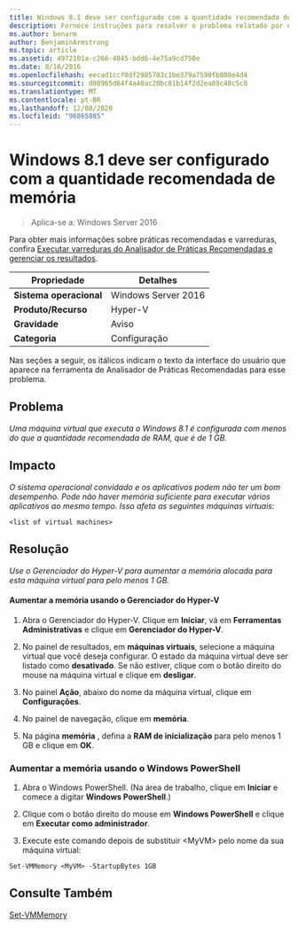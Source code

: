 ```yaml
---
title: Windows 8.1 deve ser configurado com a quantidade recomendada de memória
description: Fornece instruções para resolver o problema relatado por essa regra de Analisador de Práticas Recomendadas.
ms.author: benarm
author: BenjaminArmstrong
ms.topic: article
ms.assetid: 4972101a-c266-4045-bdd6-4e75a9cd750e
ms.date: 8/16/2016
ms.openlocfilehash: eecad1ccf0df2985703c1be379a7590fb808e4d4
ms.sourcegitcommit: d08965d64f4a40ac20bc81b14f2d2ea89c48c5c8
ms.translationtype: MT
ms.contentlocale: pt-BR
ms.lasthandoff: 12/08/2020
ms.locfileid: "96865885"
---
```

# <a name="windows-81-should-be-configured-with-the-recommended-amount-of-memory"></a>Windows 8.1 deve ser configurado com a quantidade recomendada de memória

>Aplica-se a: Windows Server 2016

Para obter mais informações sobre práticas recomendadas e varreduras, confira [Executar varreduras do Analisador de Práticas Recomendadas e gerenciar os resultados](https://go.microsoft.com/fwlink/p/?LinkID=223177).

|Propriedade|Detalhes|
|-|-|
|**Sistema operacional**|Windows Server 2016|
|**Produto/Recurso**|Hyper-V|
|**Gravidade**|Aviso|
|**Categoria**|Configuração|

Nas seções a seguir, os itálicos indicam o texto da interface do usuário que aparece na ferramenta de Analisador de Práticas Recomendadas para esse problema.

## <a name="issue"></a>**Problema**
*Uma máquina virtual que executa o Windows 8.1 é configurada com menos do que a quantidade recomendada de RAM, que é de 1 GB.*

## <a name="impact"></a>**Impacto**
*O sistema operacional convidado e os aplicativos podem não ter um bom desempenho. Pode não haver memória suficiente para executar vários aplicativos ao mesmo tempo. Isso afeta as seguintes máquinas virtuais:*
```
<list of virtual machines>
```
## <a name="resolution"></a>**Resolução**
*Use o Gerenciador do Hyper-V para aumentar a memória alocada para esta máquina virtual para pelo menos 1 GB.*

#### <a name="increase-the-memory-using-hyper-v-manager"></a>Aumentar a memória usando o Gerenciador do Hyper-V

1.  Abra o Gerenciador do Hyper-V. Clique em **Iniciar**, vá em **Ferramentas Administrativas** e clique em **Gerenciador do Hyper-V**.

2.  No painel de resultados, em **máquinas virtuais**, selecione a máquina virtual que você deseja configurar. O estado da máquina virtual deve ser listado como **desativado**. Se não estiver, clique com o botão direito do mouse na máquina virtual e clique em **desligar**.

3.  No painel **Ação**, abaixo do nome da máquina virtual, clique em **Configurações**.

4.  No painel de navegação, clique em **memória**.

5.  Na página **memória** , defina a **RAM de inicialização** para pelo menos 1 GB e clique em **OK**.

### <a name="increase-the-memory-using-windows-powershell"></a>Aumentar a memória usando o Windows PowerShell

1.  Abra o Windows PowerShell. (Na área de trabalho, clique em **Iniciar** e comece a digitar **Windows PowerShell**.)

2.  Clique com o botão direito do mouse em **Windows PowerShell** e clique em **Executar como administrador**.

3.  Execute este comando depois de substituir \<MyVM> pelo nome da sua máquina virtual:

```
Set-VMMemory <MyVM> -StartupBytes 1GB
```

## <a name="see-also"></a>Consulte Também
[Set-VMMemory](/powershell/module/hyper-v/set-vmmemory)
